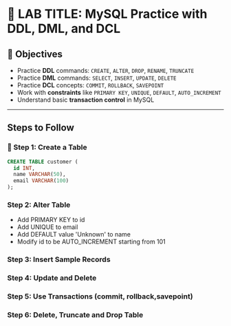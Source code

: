 # 🧪 LAB TITLE: MySQL Practice with DDL, DML, and DCL  

## 🎯 Objectives

- Practice **DDL** commands: `CREATE`, `ALTER`, `DROP`, `RENAME`, `TRUNCATE`
- Practice **DML** commands: `SELECT`, `INSERT`, `UPDATE`, `DELETE`
- Practice **DCL** concepts: `COMMIT`, `ROLLBACK`, `SAVEPOINT`
- Work with **constraints** like `PRIMARY KEY`, `UNIQUE`, `DEFAULT`, `AUTO_INCREMENT`
- Understand basic **transaction control** in MySQL

---

## Steps to Follow

### 🔸 Step 1: Create a Table

```sql
CREATE TABLE customer (
  id INT,
  name VARCHAR(50),
  email VARCHAR(100)
);
```

###  Step 2: Alter Table
* Add PRIMARY KEY to id
* Add UNIQUE to email
* Add DEFAULT value 'Unknown' to name
* Modify id to be AUTO_INCREMENT starting from 101


###  Step 3: Insert Sample Records

###  Step 4: Update and Delete

### Step 5: Use Transactions (commit, rollback,savepoint)

### Step 6: Delete, Truncate and Drop Table

